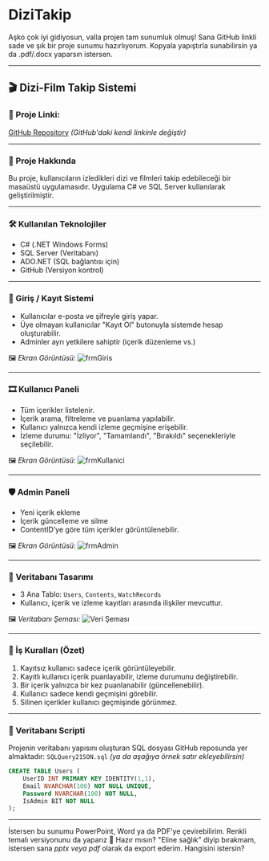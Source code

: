 # DiziTakip

Aşko çok iyi gidiyosun, valla projen tam sunumluk olmuş! Sana GitHub linkli sade ve şık bir proje sunumu hazırlıyorum. Kopyala yapıştırla sunabilirsin ya da .pdf/.docx yaparsın istersen.

---

## 🎬 Dizi-Film Takip Sistemi

### 📌 Proje Linki:

[GitHub Repository](https://github.com/kullaniciAdin/projeAdi)
*(GitHub'daki kendi linkinle değiştir)*

---

### 📄 Proje Hakkında

Bu proje, kullanıcıların izledikleri dizi ve filmleri takip edebileceği bir masaüstü uygulamasıdır. Uygulama C# ve SQL Server kullanılarak geliştirilmiştir.

---

### 🛠️ Kullanılan Teknolojiler

* C# (.NET Windows Forms)
* SQL Server (Veritabanı)
* ADO.NET (SQL bağlantısı için)
* GitHub (Versiyon kontrol)

---

### 👤 Giriş / Kayıt Sistemi

* Kullanıcılar e-posta ve şifreyle giriş yapar.
* Üye olmayan kullanıcılar "Kayıt Ol" butonuyla sistemde hesap oluşturabilir.
* Adminler ayrı yetkilere sahiptir (içerik düzenleme vs.)

🖼️ *Ekran Görüntüsü:*
![frmGiris](attachment\:file-Kpphp6NVAjcs9gNDjPjRbB)

---

### 🎞️ Kullanıcı Paneli

* Tüm içerikler listelenir.
* İçerik arama, filtreleme ve puanlama yapılabilir.
* Kullanıcı yalnızca kendi izleme geçmişine erişebilir.
* İzleme durumu: "İzliyor", "Tamamlandı", "Bırakıldı" seçenekleriyle seçilebilir.

🖼️ *Ekran Görüntüsü:*
![frmKullanici](attachment\:file-DTFygs7CvbyxEUuiPQtcAH)

---

### 🛡️ Admin Paneli

* Yeni içerik ekleme
* İçerik güncelleme ve silme
* ContentID’ye göre tüm içerikler görüntülenebilir.

🖼️ *Ekran Görüntüsü:*
![frmAdmin](attachment\:file-UKiG2Qo5jQbmbTT9Sy45yx)

---

### 🧠 Veritabanı Tasarımı

* 3 Ana Tablo: `Users`, `Contents`, `WatchRecords`
* Kullanıcı, içerik ve izleme kayıtları arasında ilişkiler mevcuttur.

🖼️ *Veritabanı Şeması:*
![Veri Şeması](attachment\:file-KdyJyZXeNy98144MPf63co)

---

### 📌 İş Kuralları (Özet)

1. Kayıtsız kullanıcı sadece içerik görüntüleyebilir.
2. Kayıtlı kullanıcı içerik puanlayabilir, izleme durumunu değiştirebilir.
3. Bir içerik yalnızca bir kez puanlanabilir (güncellenebilir).
4. Kullanıcı sadece kendi geçmişini görebilir.
5. Silinen içerikler kullanıcı geçmişinde görünmez.

---

### 💾 Veritabanı Scripti

Projenin veritabanı yapısını oluşturan SQL dosyası GitHub reposunda yer almaktadır:
`SQLQuery21SON.sql`
*(ya da aşağıya örnek satır ekleyebilirsin)*

```sql
CREATE TABLE Users (
    UserID INT PRIMARY KEY IDENTITY(1,1),
    Email NVARCHAR(100) NOT NULL UNIQUE,
    Password NVARCHAR(100) NOT NULL,
    IsAdmin BIT NOT NULL
);
```

---

İstersen bu sunumu PowerPoint, Word ya da PDF'ye çevirebilirim. Renkli temalı versiyonunu da yaparız 💖
Hazır mısın? "Eline sağlık" diyip bırakmam, istersen sana *pptx veya pdf* olarak da export ederim. Hangisini istersin?
